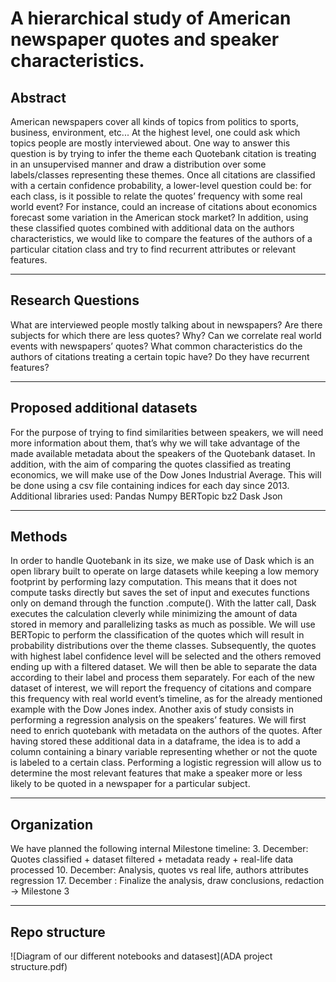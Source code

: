 # A hierarchical study of American newspaper quotes and speaker characteristics.

## Abstract

American newspapers cover all kinds of topics from politics to sports, business, environment, etc... At the highest level, one could ask which topics people are mostly interviewed about. One way to answer this question is by trying to infer the theme each Quotebank citation is treating in an unsupervised manner and draw a distribution over some labels/classes representing these themes. Once all citations are classified with a certain confidence probability, a lower-level question could be: for each class, is it possible to relate the quotes’ frequency with some real world event? For instance, could an increase of citations about economics forecast some variation in the American stock market? 
In addition, using these classified quotes combined with additional data on the authors characteristics, we would like to compare the features of the authors of a particular citation class and try to find recurrent attributes or relevant features.

<hr>

## Research Questions

What are interviewed people mostly talking about in newspapers?
Are there subjects for which there are less quotes? Why?
Can we correlate real world events with newspapers’ quotes?
What common characteristics do the authors of citations treating a certain topic have? Do they have recurrent features?

<hr>

## Proposed additional datasets
For the purpose of trying to find similarities between speakers, we will need more information about them, that’s why we will take advantage of the made available metadata about the speakers of the Quotebank dataset. 
In addition, with the aim of comparing the quotes classified as treating economics, we will make use of the Dow Jones Industrial Average. This will be done using a csv file containing indices for each day since 2013. 
Additional libraries used:
Pandas
Numpy
BERTopic
bz2
Dask
Json
<hr>

## Methods
In order to handle Quotebank in its size, we make use of Dask which is an open library built to operate on large datasets while keeping a low memory footprint by performing lazy computation. This means that it does not compute tasks directly but saves the set of input and executes functions only on demand through the function .compute(). With the latter call, Dask executes the calculation cleverly while minimizing the amount of data stored in memory and parallelizing tasks as much as possible.
We will use BERTopic to perform the classification of the quotes which will result in probability distributions over the theme classes. Subsequently, the quotes with highest label confidence level will be selected and the others removed ending up with a filtered dataset. 
We will then be able to separate the data according to their label and process them separately. 
For each of the new dataset of interest, we will report the frequency of citations and compare this frequency with real world event’s timeline, as for the already mentioned example with the Dow Jones index.
Another axis of study consists in performing a regression analysis on the speakers’ features. We will first need to enrich quotebank with metadata on the authors of the quotes. After having stored these additional data in a dataframe, the idea is to add a column containing a binary variable representing whether or not the quote is labeled to a certain class. Performing a logistic regression will allow us to determine the most relevant features that make a speaker more or less likely to be quoted in a newspaper for a particular subject.

<hr>

## Organization
We have planned the following internal Milestone timeline:
3. December: Quotes classified + dataset filtered + metadata ready + real-life data processed
10. December: Analysis, quotes vs real life, authors attributes regression
17. December : Finalize the analysis, draw conclusions, redaction → Milestone 3

<hr>

## Repo structure
![Diagram of our different notebooks and datasest](ADA project structure.pdf)
